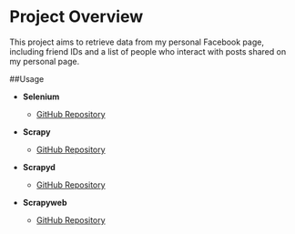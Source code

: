 # Project Overview

This project aims to retrieve data from my personal Facebook page, including friend IDs and a list of people who interact with posts shared on my personal page.

##Usage

- **Selenium**
  - [GitHub Repository](https://github.com/SeleniumHQ/seleniumhq.github.io)
  
- **Scrapy**
  - [GitHub Repository](https://github.com/scrapy/scrapy)
  
- **Scrapyd**
  - [GitHub Repository](https://github.com/scrapy/scrapyd)
  
- **Scrapyweb**
  - [GitHub Repository](https://github.com/igaotang/scrapyweb)
